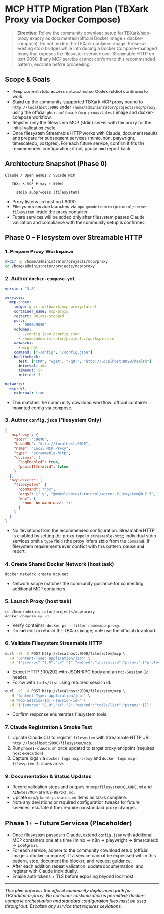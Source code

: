 # MCP HTTP Migration Plan (TBXark Proxy via Docker Compose)

> **Directive:** Follow the community download setup for TBXark/mcp-proxy exactly as documented (official Docker image + docker-compose). Do not modify the TBXark container image. Preserve existing stdio bridges while introducing a Docker Compose–managed proxy that exposes the filesystem service over Streamable HTTP on port 9090. If any MCP service cannot conform to this recommended pattern, escalate before proceeding.

## Scope & Goals
- Keep current stdio access untouched so Codex (stdio) continues to work.
- Stand up the community-supported TBXark MCP proxy bound to `http://localhost:9090` under `/home/administrator/projects/mcp/proxy`, using the official `ghcr.io/tbxark/mcp-proxy:latest` image and docker-compose workflow.
- Register only the filesystem MCP (stdio) server with the proxy for the initial validation cycle.
- Once filesystem Streamable HTTP works with Claude, document results and prepare for subsequent services (minio, n8n, playwright, timescaledb, postgres). For each future service, confirm it fits the recommended configuration; if not, pause and report back.

## Architecture Snapshot (Phase 0)
```
Claude / Open WebUI / VSCode MCP
            ↓
   TBXark MCP Proxy (:9090)
            ↓
     stdio subprocess (filesystem)
```
- Proxy listens on host port 9090.
- Filesystem service launches via `npx @modelcontextprotocol/server-filesystem` inside the proxy container.
- Future services will be added only after filesystem passes Claude validation and compliance with the community setup is confirmed.

## Phase 0 – Filesystem over Streamable HTTP

### 1. Prepare Proxy Workspace
```bash
mkdir -p /home/administrator/projects/mcp/proxy
cd /home/administrator/projects/mcp/proxy
```

### 2. Author `docker-compose.yml`
```yaml
version: "3.8"

services:
  mcp-proxy:
    image: ghcr.io/tbxark/mcp-proxy:latest
    container_name: mcp-proxy
    restart: unless-stopped
    ports:
      - "9090:9090"
    volumes:
      - ./config.json:/config.json
      - /home/administrator/projects:/workspace:ro
    networks:
      - mcp-net
    command: ["-config", "/config.json"]
    healthcheck:
      test: ["CMD", "wget", "-qO-", "http://localhost:9090/health"]
      interval: 30s
      timeout: 5s
      retries: 3

networks:
  mcp-net:
    external: true
```
- This matches the community download workflow: official container + mounted config via compose.

### 3. Author `config.json` (Filesystem Only)
```json
{
  "mcpProxy": {
    "addr": ":9090",
    "baseURL": "http://localhost:9090",
    "name": "Local MCP Proxy",
    "type": "streamable-http",
    "options": {
      "logEnabled": true,
      "panicIfInvalid": false
    }
  },
  "mcpServers": {
    "filesystem": {
      "command": "npx",
      "args": ["-y", "@modelcontextprotocol/server-filesystem@0.2.3", "/workspace"],
      "env": {
        "NODE_NO_WARNINGS": "1"
      }
    }
  }
}
```
- No deviations from the recommended configuration. Streamable HTTP is enabled by setting the proxy `type` to `streamable-http`; individual stdio services omit a `type` field (the proxy infers stdio from the `command`). If filesystem requirements ever conflict with this pattern, pause and report.

### 4. Create Shared Docker Network (host task)
```bash
docker network create mcp-net
```
- Network scope matches the community guidance for connecting additional MCP containers.

### 5. Launch Proxy (host task)
```bash
cd /home/administrator/projects/mcp/proxy
docker compose up -d
```
- Verify container: `docker ps --filter name=mcp-proxy`.
- Do **not** edit or rebuild the TBXark image; only use the official download.

### 6. Validate Filesystem Streamable HTTP
```bash
curl -sS -X POST http://localhost:9090/filesystem/mcp \
  -H 'Content-Type: application/json' \
  -d '{"jsonrpc":"2.0","id":"1","method":"initialize","params":{"protocolVersion":"2025-03-26","capabilities":{}}}'
```
- Expect HTTP 200/202 with JSON-RPC body and an `Mcp-Session-Id` header.
- Follow with `tools/list` using returned session id:
```bash
curl -sS -X POST http://localhost:9090/filesystem/mcp \
  -H 'Content-Type: application/json' \
  -H "Mcp-Session-Id: <session-id>" \
  -d '{"jsonrpc":"2.0","id":"2","method":"tools/list","params":{}}'
```
- Confirm response enumerates filesystem tools.

### 7. Claude Registration & Smoke Test
1. Update Claude CLI to register `filesystem` with Streamable HTTP URL `http://localhost:9090/filesystem/mcp`.
2. Run `phase1-claude.sh` once updated to target proxy endpoint (requires host execution).
3. Capture logs via `docker logs mcp-proxy` and `docker logs mcp-filesystem` if issues arise.

### 8. Documentation & Status Updates
- Record validation steps and outputs in `mcp/filesystem/CLAUDE.md` and `AINotes/MCP-STATUS-REPORT.md`.
- Update `mcp/planhttp.status.md` items as tasks complete.
- Note any deviations or required configuration tweaks for future services; escalate if they require nonstandard proxy changes.

## Phase 1+ – Future Services (Placeholder)
- Once filesystem passes in Claude, extend `config.json` with additional MCP containers one at a time (minio → n8n → playwright → timescaledb → postgres).
- For each service, adhere to the community download setup (official image + docker-compose). If a service cannot be expressed within this pattern, stop, document the blocker, and request guidance.
- After each addition repeat validation, update documentation, and register with Claude individually.
- Enable auth tokens + TLS before exposing beyond localhost.

---
*This plan enforces the official community deployment path for TBXark/mcp-proxy. No container customization is permitted; docker-compose orchestration and standard configuration files must be used throughout. Escalate any service that requires deviations.*
